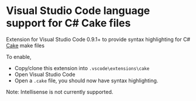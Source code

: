 # Visual Studio Code language support for C# Cake files

Extension for Visual Studio Code 0.9.1+ to provide syntax highlighting 
for C# [Cake](http://cakebuild.net/) make files

To enable,

- Copy/clone this extension into `.vscode\extensions\cake`
- Open Visual Studio Code
- Open a `.cake` file, you should now have syntax highlighting.

Note: Intellisense is not currently supported.